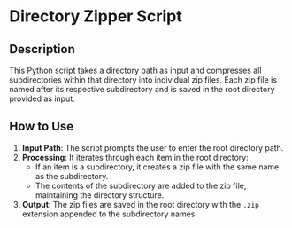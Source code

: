 # Directory Zipper Script

## Description

This Python script takes a directory path as input and compresses all subdirectories within that directory into individual zip files. Each zip file is named after its respective subdirectory and is saved in the root directory provided as input.

## How to Use

1. **Input Path**: The script prompts the user to enter the root directory path.
2. **Processing**: It iterates through each item in the root directory:
   - If an item is a subdirectory, it creates a zip file with the same name as the subdirectory.
   - The contents of the subdirectory are added to the zip file, maintaining the directory structure.
3. **Output**: The zip files are saved in the root directory with the `.zip` extension appended to the subdirectory names.

